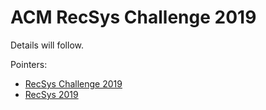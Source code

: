 ACM RecSys Challenge 2019
=========================

Details will follow.

Pointers: 

- [RecSys Challenge 2019](http://www.recsyschallenge.com/2019/)
- [RecSys 2019](https://recsys.acm.org/recsys19/)


